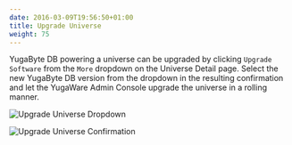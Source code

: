 ```yaml
---
date: 2016-03-09T19:56:50+01:00
title: Upgrade Universe
weight: 75
---
```


YugaByte DB powering a universe can be upgraded by clicking `Upgrade Software` from the `More` dropdown on the Universe Detail page. Select the new YugaByte DB version from the dropdown in the resulting confirmation and let the YugaWare Admin Console upgrade the universe in a rolling manner. 

![Upgrade Universe Dropdown](/images/upgrade-univ-1.png)

![Upgrade Universe Confirmation](/images/upgrade-univ-2.png)